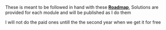 These is meant to be followed in hand with these [**Roadmap**](https://tryhackme.com/r/hacktivities), Solutions are provided for each module and will be published as I do them

I will not do the paid ones untill the the second year when we get it for free